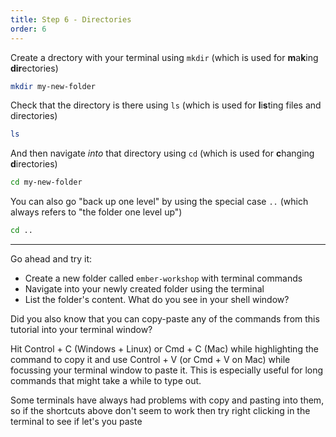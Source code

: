 ```yaml
---
title: Step 6 - Directories
order: 6
---
```


Create a drectory with your terminal using `mkdir` (which is used for <strong>m</strong>a<strong>k</strong>ing <strong>dir</strong>ectories)


```bash
mkdir my-new-folder
```

Check that the directory is there using `ls` (which is used for <strong>l</strong>i<strong>s</strong>ting files and directories)


```bash
ls
```

And then navigate _into_ that directory using `cd` (which is used for <strong>c</strong>hanging <strong>d</strong>irectories)

```bash
cd my-new-folder
```

You can also go "back up one level" by using the special case `..` (which always refers to "the folder one level up") 

```bash
cd ..
```



---

Go ahead and try it:

- Create a new folder called `ember-workshop` with terminal commands
- Navigate into your newly created folder using the terminal
- List the folder's content. What do you see in your shell window?


Did you also know that you can copy-paste any of the commands from this tutorial into your terminal window?

Hit Control + C (Windows + Linux) or Cmd + C (Mac) while highlighting the command to copy it and use Control + V (or Cmd + V on Mac) while focussing your terminal window to paste it. This is especially useful for long commands that might take a while to type out.

Some terminals have always had problems with copy and pasting into them, so if the shortcuts above don't seem to work then try right clicking in the terminal to see if let's you paste
